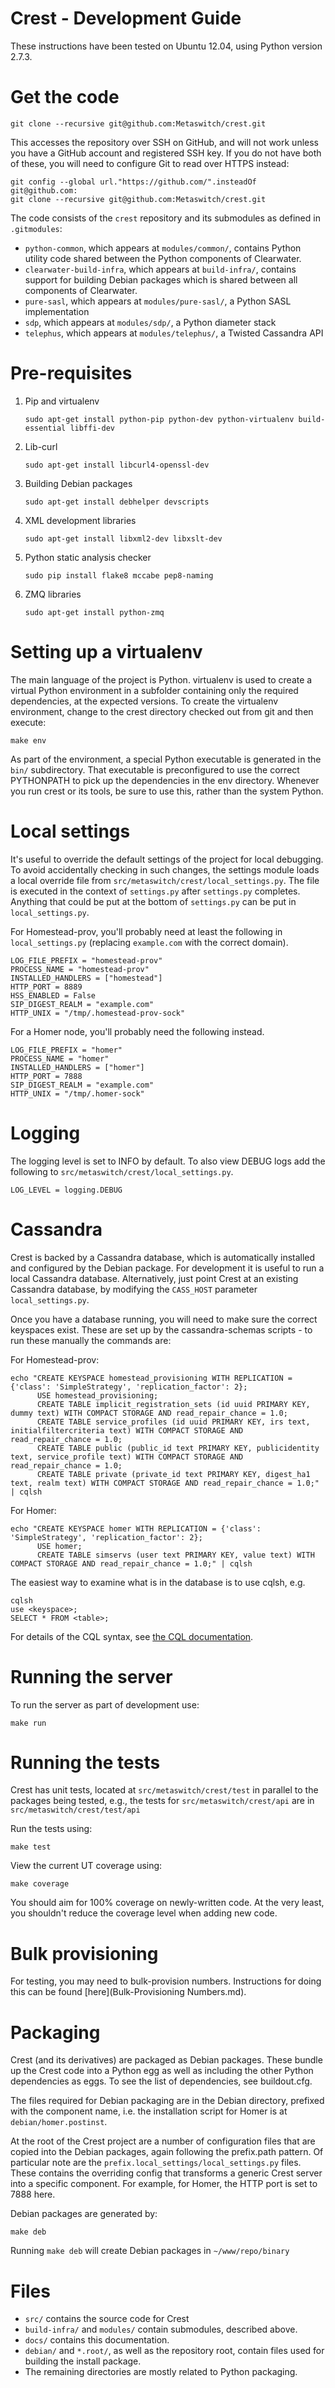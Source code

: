 Crest - Development Guide
===========

These instructions have been tested on Ubuntu 12.04, using Python version 2.7.3.

Get the code
============

    git clone --recursive git@github.com:Metaswitch/crest.git

This accesses the repository over SSH on GitHub, and will not work unless you have a GitHub account and registered SSH key. If you do not have both of these, you will need to configure Git to read over HTTPS instead:

    git config --global url."https://github.com/".insteadOf git@github.com:
    git clone --recursive git@github.com:Metaswitch/crest.git

The code consists of the `crest` repository and its submodules as
defined in `.gitmodules`:

* `python-common`, which appears at `modules/common/`, contains Python utility
  code shared between the Python components of Clearwater.
* `clearwater-build-infra`, which appears at `build-infra/`, contains
  support for building Debian packages which is shared between all
  components of Clearwater.
* `pure-sasl`, which appears at `modules/pure-sasl/`, a Python SASL implementation
* `sdp`, which appears at `modules/sdp/`, a Python diameter stack
* `telephus`, which appears at `modules/telephus/`, a Twisted Cassandra API

Pre-requisites
==============
1. Pip and virtualenv

    ```
    sudo apt-get install python-pip python-dev python-virtualenv build-essential libffi-dev
    ```

2. Lib-curl

    ```
    sudo apt-get install libcurl4-openssl-dev
    ```

3. Building Debian packages

    ```
    sudo apt-get install debhelper devscripts
    ```

4. XML development libraries

    ```
    sudo apt-get install libxml2-dev libxslt-dev
    ```

5. Python static analysis checker

   ```
   sudo pip install flake8 mccabe pep8-naming
   ```

6. ZMQ libraries

   ```
   sudo apt-get install python-zmq
   ```

Setting up a virtualenv
=======================

The main language of the project is Python. virtualenv is used to create a
virtual Python environment in a subfolder containing only the required
dependencies, at the expected versions. To create the virtualenv environment,
change to the crest directory checked out from git and then execute:

    make env

As part of the environment, a special Python executable is generated in the
`bin/` subdirectory.  That executable is preconfigured to use the correct
PYTHONPATH to pick up the dependencies in the env directory. Whenever you run
crest or its tools, be sure to use this, rather than the system Python.

Local settings
==============

It's useful to override the default settings of the project for local debugging.
To avoid accidentally checking in such changes, the settings module loads a local
override file from `src/metaswitch/crest/local_settings.py`.  The file is
executed in the context of `settings.py` after `settings.py` completes.  Anything
that could be put at the bottom of `settings.py` can be put in `local_settings.py`.

For Homestead-prov, you'll probably need at least the following in
`local_settings.py` (replacing `example.com` with the correct domain).

    LOG_FILE_PREFIX = "homestead-prov"
    PROCESS_NAME = "homestead-prov"
    INSTALLED_HANDLERS = ["homestead"]
    HTTP_PORT = 8889
    HSS_ENABLED = False
    SIP_DIGEST_REALM = "example.com"
    HTTP_UNIX = "/tmp/.homestead-prov-sock"

For a Homer node, you'll probably need the following instead.

    LOG_FILE_PREFIX = "homer"
    PROCESS_NAME = "homer"
    INSTALLED_HANDLERS = ["homer"]
    HTTP_PORT = 7888
    SIP_DIGEST_REALM = "example.com"
    HTTP_UNIX = "/tmp/.homer-sock"

Logging
=======

The logging level is set to INFO by default. To also view DEBUG logs add the
following to `src/metaswitch/crest/local_settings.py`.

    LOG_LEVEL = logging.DEBUG


Cassandra
=========

Crest is backed by a Cassandra database, which is automatically installed and configured
by the Debian package. For development it is useful to run a local Cassandra database.
Alternatively, just point Crest at an existing Cassandra database, by modifying the
`CASS_HOST` parameter `local_settings.py`.

Once you have a database running, you will need to make sure the correct keyspaces exist.
These are set up by the cassandra-schemas scripts - to run these manually the commands are:

For Homestead-prov:

    echo "CREATE KEYSPACE homestead_provisioning WITH REPLICATION = {'class': 'SimpleStrategy', 'replication_factor': 2};
          USE homestead_provisioning;
          CREATE TABLE implicit_registration_sets (id uuid PRIMARY KEY, dummy text) WITH COMPACT STORAGE AND read_repair_chance = 1.0;
          CREATE TABLE service_profiles (id uuid PRIMARY KEY, irs text, initialfiltercriteria text) WITH COMPACT STORAGE AND read_repair_chance = 1.0;
          CREATE TABLE public (public_id text PRIMARY KEY, publicidentity text, service_profile text) WITH COMPACT STORAGE AND read_repair_chance = 1.0;
          CREATE TABLE private (private_id text PRIMARY KEY, digest_ha1 text, realm text) WITH COMPACT STORAGE AND read_repair_chance = 1.0;" | cqlsh 

For Homer:

    echo "CREATE KEYSPACE homer WITH REPLICATION = {'class': 'SimpleStrategy', 'replication_factor': 2};
          USE homer;
          CREATE TABLE simservs (user text PRIMARY KEY, value text) WITH COMPACT STORAGE AND read_repair_chance = 1.0;" | cqlsh

The easiest way to examine what is in the database is to use cqlsh, e.g.

    cqlsh 
    use <keyspace>;
    SELECT * FROM <table>;

For details of the CQL syntax, see [the CQL documentation](http://cassandra.apache.org/doc/cql3/CQL.html).

Running the server
==================

To run the server as part of development use:

    make run

Running the tests
=================

Crest has unit tests, located at `src/metaswitch/crest/test` in parallel to the packages
being tested, e.g., the tests for `src/metaswitch/crest/api` are in `src/metaswitch/crest/test/api`

Run the tests using:

    make test

View the current UT coverage using:

    make coverage

You should aim for 100% coverage on newly-written code. At the very
least, you shouldn't reduce the coverage level when adding new code.

Bulk provisioning
=================

For testing, you may need to bulk-provision numbers. Instructions for doing this
can be found [here](Bulk-Provisioning Numbers.md).

Packaging
=========

Crest (and its derivatives) are packaged as Debian packages. These bundle up the Crest
code into a Python egg as well as including the other Python dependencies as eggs. To see
the list of dependencies, see buildout.cfg.

The files required for Debian packaging are in the Debian directory, prefixed with the component
name, i.e. the installation script for Homer is at `debian/homer.postinst`.

At the root of the Crest project are a number of configuration files that are copied into
the Debian packages, again following the prefix.path pattern. Of particular note are the
`prefix.local_settings/local_settings.py` files. These contains the overriding config
that transforms a generic Crest server into a specific component. For example, for Homer,
the HTTP port is set to 7888 here.

Debian packages are generated by:

    make deb

Running `make deb` will create Debian packages in `~/www/repo/binary`

Files
=====

* `src/` contains the source code for Crest
* `build-infra/` and `modules/` contain submodules, described above.
* `docs/` contains this documentation.
* `debian/` and `*.root/`, as well as the repository root, contain files
  used for building the install package.
* The remaining directories are mostly related to Python packaging.


